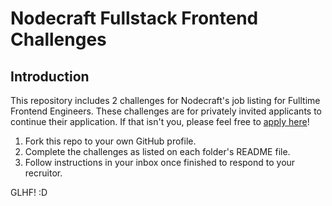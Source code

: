 # Nodecraft Fullstack Frontend Challenges

## Introduction
This repository includes 2 challenges for Nodecraft's job listing for Fulltime Frontend Engineers. These challenges are for privately invited applicants to continue their application. If that isn't you, please feel free to [apply here](https://jobs.nodecraft.com)!

1. Fork this repo to your own GitHub profile.
2. Complete the challenges as listed on each folder's README file.
3. Follow instructions in your inbox once finished to respond to your recruitor.

GLHF! :D
